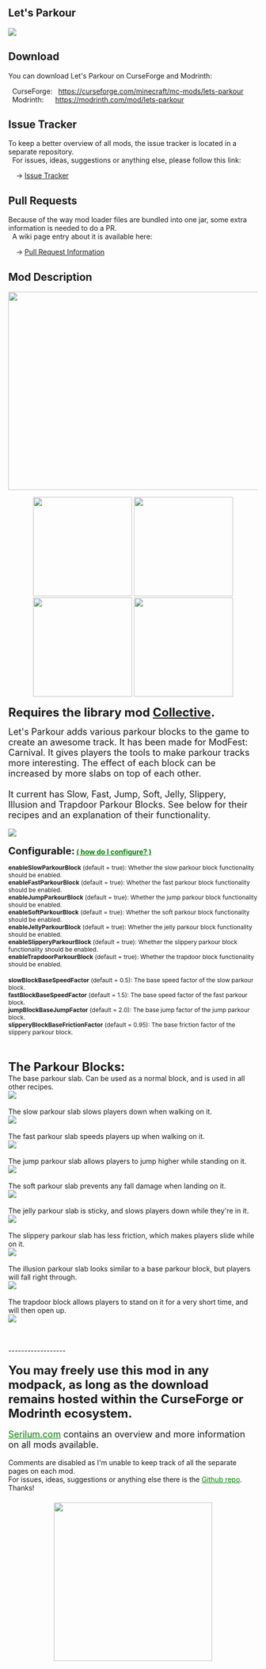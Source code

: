 <h2>Let's Parkour</h2>
<p><a href="https://github.com/Serilum/Lets-Parkour"><img src="https://serilum.com/assets/data/logo/lets-parkour.gif"></a></p><h2>Download</h2>
<p>You can download Let's Parkour on CurseForge and Modrinth:</p><p>&nbsp;&nbsp;CurseForge: &nbsp;&nbsp;<a href="https://curseforge.com/minecraft/mc-mods/lets-parkour">https://curseforge.com/minecraft/mc-mods/lets-parkour</a><br>&nbsp;&nbsp;Modrinth: &nbsp;&nbsp;&nbsp;&nbsp;&nbsp;<a href="https://modrinth.com/mod/lets-parkour">https://modrinth.com/mod/lets-parkour</a></p>
<h2>Issue Tracker</h2>
<p>To keep a better overview of all mods, the issue tracker is located in a separate repository.<br>&nbsp;&nbsp;For issues, ideas, suggestions or anything else, please follow this link:</p>
<p>&nbsp;&nbsp;&nbsp;&nbsp;-> <a href="https://serilum.com/url/issue-tracker">Issue Tracker</a></p>
<h2>Pull Requests</h2>
<p>Because of the way mod loader files are bundled into one jar, some extra information is needed to do a PR.<br>&nbsp;&nbsp;A wiki page entry about it is available here:</p>
<p>&nbsp;&nbsp;&nbsp;&nbsp;-> <a href="https://serilum.com/url/pull-requests">Pull Request Information</a></p>
<h2>Mod Description</h2>
<p style="text-align: center;"><a href="https://serilum.com/"><img src="https://github.com/Serilum/.cdn/raw/main/description/header/header.png" alt="" width="838" height="400" /></a></p>
<p style="text-align: center;"><a href="https://curseforge.com/members/serilum/projects" target="_blank" rel="noopener noreferrer"><img src="https://raw.githubusercontent.com/Serilum/.data-workflow/main/badges/svg/curseforge.svg" width="200" /></a> <a href="https://modrinth.com/user/Serilum" target="_blank" rel="noopener noreferrer"><img src="https://raw.githubusercontent.com/Serilum/.data-workflow/main/badges/svg/modrinth.svg" width="200" /></a> <a href="https://patreon.com/serilum" target="_blank" rel="noopener noreferrer"><img src="https://raw.githubusercontent.com/Serilum/.data-workflow/main/badges/svg/patreon.svg" width="200" /></a> <a href="https://youtube.com/@serilum" target="_blank" rel="noopener noreferrer"><img src="https://raw.githubusercontent.com/Serilum/.data-workflow/main/badges/svg/youtube.svg" width="200" /></a></p>
<p><strong><span style="font-size: 24px;">Requires the library mod&nbsp;<a style="font-size: 24px;" href="https://curseforge.com/minecraft/mc-mods/collective" target="_blank" rel="noopener noreferrer">Collective</a>.<br /></span></strong></p>
<p><span style="font-size: 18px;">Let's Parkour adds various parkour blocks to the game to create an awesome track. It has been made for ModFest: Carnival. It gives players the tools to make parkour tracks more interesting. The effect of each block can be increased by more slabs on top of each other.<br /><br />It current has Slow, Fast, Jump, Soft, Jelly, Slippery, Illusion and Trapdoor Parkour Blocks. See below for their recipes and an explanation of their functionality.<br /></span><br /><img src="https://github.com/Serilum/.cdn/raw/main/projects/lets-parkour/a.gif" /><br /><br /><strong><span style="font-size: 20px;">Configurable:</span> <span style="color: #008000; font-size: 14px;"><a style="color: #008000;" title="how" href="https://github.com/Serilum/.information/wiki/how-to-configure-mods" target="_blank" rel="noopener noreferrer">(&nbsp;how do I configure?&nbsp;)</a></span><br /></strong></p>
<div class="spoiler">
<p><span style="font-size: 12px;"><strong>enableSlowParkourBlock</strong>&nbsp;(default = true): Whether the slow parkour block functionality should be enabled.</span><br /><span style="font-size: 12px;"><strong>enableFastParkourBlock</strong>&nbsp;(default = true): Whether the fast parkour block functionality should be enabled.</span><br /><span style="font-size: 12px;"><strong>enableJumpParkourBlock</strong>&nbsp;(default = true): Whether the jump parkour block functionality should be enabled.</span><br /><span style="font-size: 12px;"><strong>enableSoftParkourBlock</strong>&nbsp;(default = true): Whether the soft parkour block functionality should be enabled.</span><br /><span style="font-size: 12px;"><strong>enableJellyParkourBlock</strong>&nbsp;(default = true): Whether the jelly parkour block functionality should be enabled.</span><br /><span style="font-size: 12px;"><strong>enableSlipperyParkourBlock</strong>&nbsp;(default = true): Whether the slippery parkour block functionality should be enabled.</span><br /><span style="font-size: 12px;"><strong>enableTrapdoorParkourBlock</strong>&nbsp;(default = true): Whether the trapdoor block functionality should be enabled.</span><br /><br /><span style="font-size: 12px;"><strong>slowBlockBaseSpeedFactor</strong>&nbsp;(default = 0.5): The base speed factor of the slow parkour block.</span><br /><span style="font-size: 12px;"><strong>fastBlockBaseSpeedFactor</strong>&nbsp;(default = 1.5): The base speed factor of the fast parkour block.</span><br /><span style="font-size: 12px;"><strong>jumpBlockBaseJumpFactor</strong>&nbsp;(default = 2.0): The base jump factor of the jump parkour block.</span><br /><span style="font-size: 12px;"><strong>slipperyBlockBaseFrictionFactor</strong>&nbsp;(default = 0.95): The base friction factor of the slippery parkour block.</span></p>
</div>
<p>&nbsp;<br /><br /><span style="font-size: 24px;"><strong>The Parkour Blocks:</strong></span><br /><span style="font-size: 14px;">The base parkour slab. Can be used as a normal block, and is used in all other recipes.</span><br /><img src="https://github.com/Serilum/.cdn/raw/main/projects/lets-parkour/b.png" /><br /><br /><span style="font-size: 14px;">The slow parkour slab slows players down when walking on it.</span><br /><img src="https://github.com/Serilum/.cdn/raw/main/projects/lets-parkour/c.png" /><br /><br /><span style="font-size: 14px;">The fast parkour slab speeds players up when walking on it.</span><br /><img src="https://github.com/Serilum/.cdn/raw/main/projects/lets-parkour/d.png" /><br /><br /><span style="font-size: 14px;">The jump parkour slab allows players to jump higher while standing on it.</span><br /><img src="https://github.com/Serilum/.cdn/raw/main/projects/lets-parkour/e.png" /><br /><br /><span style="font-size: 14px;">The soft parkour slab prevents any fall damage when landing on it.</span><br /><img src="https://github.com/Serilum/.cdn/raw/main/projects/lets-parkour/f.png" /><br /><br /><span style="font-size: 14px;">The jelly parkour slab is sticky, and slows players down while they're in it.</span><br /><img src="https://github.com/Serilum/.cdn/raw/main/projects/lets-parkour/g.png" /><br /><br /><span style="font-size: 14px;">The slippery parkour slab has less friction, which makes players slide while on it.</span><br /><img src="https://github.com/Serilum/.cdn/raw/main/projects/lets-parkour/h.png" /><br /><br /><span style="font-size: 14px;">The illusion parkour slab looks similar to a base parkour block, but players will fall right through.</span><br /><img src="https://github.com/Serilum/.cdn/raw/main/projects/lets-parkour/i.png" /><br /><br /><span style="font-size: 14px;">The trapdoor block allows players to stand on it for a very short time, and will then open up.</span><br /><img src="https://github.com/Serilum/.cdn/raw/main/projects/lets-parkour/j.png" /><br /><br /></p>
<p><br />------------------<br /><br /><span style="font-size: 24px;"><strong>You may freely use this mod in any modpack, as long as the download remains hosted within the CurseForge or Modrinth ecosystem.</strong></span><br /><br /><span style="font-size: 18px;"><a style="font-size: 18px; color: #008000;" href="https://serilum.com/" target="_blank" rel="noopener noreferrer">Serilum.com</a> contains an overview and more information on all mods available.</span><br /><br /><span style="font-size: 14px;">Comments are disabled as I'm unable to keep track of all the separate pages on each mod.</span><span style="font-size: 14px;"><br />For issues, ideas, suggestions or anything else there is the&nbsp;<a style="font-size: 14px; color: #008000;" href="https://github.com/Serilum/.issue-tracker" target="_blank" rel="noopener noreferrer">Github repo</a>. Thanks!</span><span style="font-size: 6px;"><br /><br /></span></p>
<p style="text-align: center;"><a href="https://serilum.com/donate" target="_blank" rel="noopener noreferrer"><img src="https://github.com/Serilum/.cdn/raw/main/description/projects/support.svg" alt="" width="320" /></a></p>